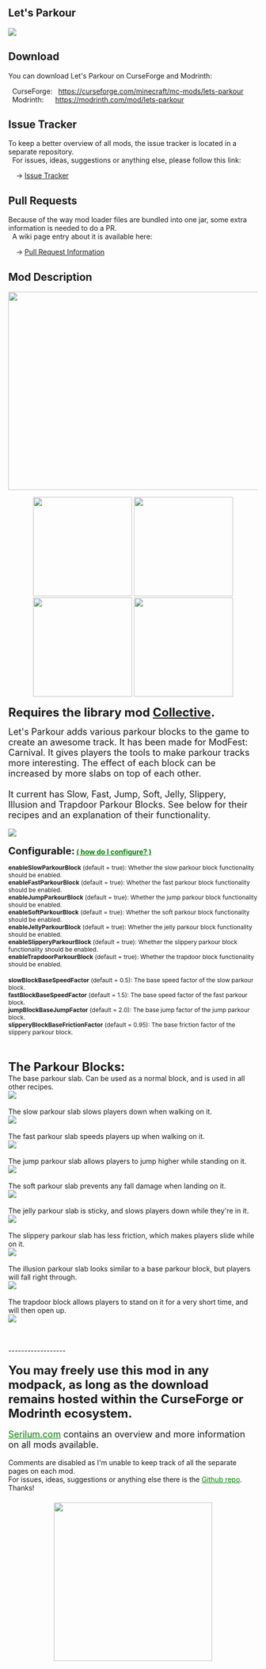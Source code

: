 <h2>Let's Parkour</h2>
<p><a href="https://github.com/Serilum/Lets-Parkour"><img src="https://serilum.com/assets/data/logo/lets-parkour.gif"></a></p><h2>Download</h2>
<p>You can download Let's Parkour on CurseForge and Modrinth:</p><p>&nbsp;&nbsp;CurseForge: &nbsp;&nbsp;<a href="https://curseforge.com/minecraft/mc-mods/lets-parkour">https://curseforge.com/minecraft/mc-mods/lets-parkour</a><br>&nbsp;&nbsp;Modrinth: &nbsp;&nbsp;&nbsp;&nbsp;&nbsp;<a href="https://modrinth.com/mod/lets-parkour">https://modrinth.com/mod/lets-parkour</a></p>
<h2>Issue Tracker</h2>
<p>To keep a better overview of all mods, the issue tracker is located in a separate repository.<br>&nbsp;&nbsp;For issues, ideas, suggestions or anything else, please follow this link:</p>
<p>&nbsp;&nbsp;&nbsp;&nbsp;-> <a href="https://serilum.com/url/issue-tracker">Issue Tracker</a></p>
<h2>Pull Requests</h2>
<p>Because of the way mod loader files are bundled into one jar, some extra information is needed to do a PR.<br>&nbsp;&nbsp;A wiki page entry about it is available here:</p>
<p>&nbsp;&nbsp;&nbsp;&nbsp;-> <a href="https://serilum.com/url/pull-requests">Pull Request Information</a></p>
<h2>Mod Description</h2>
<p style="text-align: center;"><a href="https://serilum.com/"><img src="https://github.com/Serilum/.cdn/raw/main/description/header/header.png" alt="" width="838" height="400" /></a></p>
<p style="text-align: center;"><a href="https://curseforge.com/members/serilum/projects" target="_blank" rel="noopener noreferrer"><img src="https://raw.githubusercontent.com/Serilum/.data-workflow/main/badges/svg/curseforge.svg" width="200" /></a> <a href="https://modrinth.com/user/Serilum" target="_blank" rel="noopener noreferrer"><img src="https://raw.githubusercontent.com/Serilum/.data-workflow/main/badges/svg/modrinth.svg" width="200" /></a> <a href="https://patreon.com/serilum" target="_blank" rel="noopener noreferrer"><img src="https://raw.githubusercontent.com/Serilum/.data-workflow/main/badges/svg/patreon.svg" width="200" /></a> <a href="https://youtube.com/@serilum" target="_blank" rel="noopener noreferrer"><img src="https://raw.githubusercontent.com/Serilum/.data-workflow/main/badges/svg/youtube.svg" width="200" /></a></p>
<p><strong><span style="font-size: 24px;">Requires the library mod&nbsp;<a style="font-size: 24px;" href="https://curseforge.com/minecraft/mc-mods/collective" target="_blank" rel="noopener noreferrer">Collective</a>.<br /></span></strong></p>
<p><span style="font-size: 18px;">Let's Parkour adds various parkour blocks to the game to create an awesome track. It has been made for ModFest: Carnival. It gives players the tools to make parkour tracks more interesting. The effect of each block can be increased by more slabs on top of each other.<br /><br />It current has Slow, Fast, Jump, Soft, Jelly, Slippery, Illusion and Trapdoor Parkour Blocks. See below for their recipes and an explanation of their functionality.<br /></span><br /><img src="https://github.com/Serilum/.cdn/raw/main/projects/lets-parkour/a.gif" /><br /><br /><strong><span style="font-size: 20px;">Configurable:</span> <span style="color: #008000; font-size: 14px;"><a style="color: #008000;" title="how" href="https://github.com/Serilum/.information/wiki/how-to-configure-mods" target="_blank" rel="noopener noreferrer">(&nbsp;how do I configure?&nbsp;)</a></span><br /></strong></p>
<div class="spoiler">
<p><span style="font-size: 12px;"><strong>enableSlowParkourBlock</strong>&nbsp;(default = true): Whether the slow parkour block functionality should be enabled.</span><br /><span style="font-size: 12px;"><strong>enableFastParkourBlock</strong>&nbsp;(default = true): Whether the fast parkour block functionality should be enabled.</span><br /><span style="font-size: 12px;"><strong>enableJumpParkourBlock</strong>&nbsp;(default = true): Whether the jump parkour block functionality should be enabled.</span><br /><span style="font-size: 12px;"><strong>enableSoftParkourBlock</strong>&nbsp;(default = true): Whether the soft parkour block functionality should be enabled.</span><br /><span style="font-size: 12px;"><strong>enableJellyParkourBlock</strong>&nbsp;(default = true): Whether the jelly parkour block functionality should be enabled.</span><br /><span style="font-size: 12px;"><strong>enableSlipperyParkourBlock</strong>&nbsp;(default = true): Whether the slippery parkour block functionality should be enabled.</span><br /><span style="font-size: 12px;"><strong>enableTrapdoorParkourBlock</strong>&nbsp;(default = true): Whether the trapdoor block functionality should be enabled.</span><br /><br /><span style="font-size: 12px;"><strong>slowBlockBaseSpeedFactor</strong>&nbsp;(default = 0.5): The base speed factor of the slow parkour block.</span><br /><span style="font-size: 12px;"><strong>fastBlockBaseSpeedFactor</strong>&nbsp;(default = 1.5): The base speed factor of the fast parkour block.</span><br /><span style="font-size: 12px;"><strong>jumpBlockBaseJumpFactor</strong>&nbsp;(default = 2.0): The base jump factor of the jump parkour block.</span><br /><span style="font-size: 12px;"><strong>slipperyBlockBaseFrictionFactor</strong>&nbsp;(default = 0.95): The base friction factor of the slippery parkour block.</span></p>
</div>
<p>&nbsp;<br /><br /><span style="font-size: 24px;"><strong>The Parkour Blocks:</strong></span><br /><span style="font-size: 14px;">The base parkour slab. Can be used as a normal block, and is used in all other recipes.</span><br /><img src="https://github.com/Serilum/.cdn/raw/main/projects/lets-parkour/b.png" /><br /><br /><span style="font-size: 14px;">The slow parkour slab slows players down when walking on it.</span><br /><img src="https://github.com/Serilum/.cdn/raw/main/projects/lets-parkour/c.png" /><br /><br /><span style="font-size: 14px;">The fast parkour slab speeds players up when walking on it.</span><br /><img src="https://github.com/Serilum/.cdn/raw/main/projects/lets-parkour/d.png" /><br /><br /><span style="font-size: 14px;">The jump parkour slab allows players to jump higher while standing on it.</span><br /><img src="https://github.com/Serilum/.cdn/raw/main/projects/lets-parkour/e.png" /><br /><br /><span style="font-size: 14px;">The soft parkour slab prevents any fall damage when landing on it.</span><br /><img src="https://github.com/Serilum/.cdn/raw/main/projects/lets-parkour/f.png" /><br /><br /><span style="font-size: 14px;">The jelly parkour slab is sticky, and slows players down while they're in it.</span><br /><img src="https://github.com/Serilum/.cdn/raw/main/projects/lets-parkour/g.png" /><br /><br /><span style="font-size: 14px;">The slippery parkour slab has less friction, which makes players slide while on it.</span><br /><img src="https://github.com/Serilum/.cdn/raw/main/projects/lets-parkour/h.png" /><br /><br /><span style="font-size: 14px;">The illusion parkour slab looks similar to a base parkour block, but players will fall right through.</span><br /><img src="https://github.com/Serilum/.cdn/raw/main/projects/lets-parkour/i.png" /><br /><br /><span style="font-size: 14px;">The trapdoor block allows players to stand on it for a very short time, and will then open up.</span><br /><img src="https://github.com/Serilum/.cdn/raw/main/projects/lets-parkour/j.png" /><br /><br /></p>
<p><br />------------------<br /><br /><span style="font-size: 24px;"><strong>You may freely use this mod in any modpack, as long as the download remains hosted within the CurseForge or Modrinth ecosystem.</strong></span><br /><br /><span style="font-size: 18px;"><a style="font-size: 18px; color: #008000;" href="https://serilum.com/" target="_blank" rel="noopener noreferrer">Serilum.com</a> contains an overview and more information on all mods available.</span><br /><br /><span style="font-size: 14px;">Comments are disabled as I'm unable to keep track of all the separate pages on each mod.</span><span style="font-size: 14px;"><br />For issues, ideas, suggestions or anything else there is the&nbsp;<a style="font-size: 14px; color: #008000;" href="https://github.com/Serilum/.issue-tracker" target="_blank" rel="noopener noreferrer">Github repo</a>. Thanks!</span><span style="font-size: 6px;"><br /><br /></span></p>
<p style="text-align: center;"><a href="https://serilum.com/donate" target="_blank" rel="noopener noreferrer"><img src="https://github.com/Serilum/.cdn/raw/main/description/projects/support.svg" alt="" width="320" /></a></p>